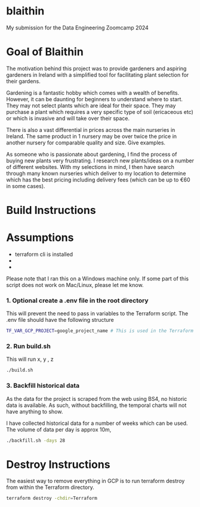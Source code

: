 # blaithin
My submission for the Data Engineering Zoomcamp 2024


# Goal of Blaithin
The motivation behind this project was to provide gardeners and aspiring gardeners in Ireland with a simplified tool for facilitating plant selection for their gardens. 

Gardening is a fantastic hobby which comes with a wealth of benefits. However, it can be daunting for beginners to understand where to start. They may not select plants which are ideal for their space. They may purchase a plant which requires a very specific type of soil (ericaceous etc) or which is invasive and will take over their space. 

There is also a vast differential in prices across the main nurseries in Ireland. The same product in 1 nursery may be over twice the price in another nursery for comparable quality and size. Give examples. 

As someone who is passionate about gardening, I find the process of buying new plants very frustrating. I research new plants/ideas on a number of different websites. With my selections in mind, I then have search through many known nurseries which deliver to my location to determine which has the best pricing including delivery fees (which can be up to €60 in some cases).

# Build Instructions

# Assumptions
* terraform cli is installed
* 
* 
Please note that I ran this on a Windows machine only. If some part of this script does not work on Mac/Linux, please let me know.

### 1. Optional create a .env file in the root directory
This will prevent the need to pass in variables to the Terraform script.
The .env file should have the following structure
```bash
TF_VAR_GCP_PROJECT=google_project_name # This is used in the Terraform scripts to create new assets in GCP
```

### 2. Run build.sh
This will run x, y , z
```bash
./build.sh
```

### 3. Backfill historical data
As the data for the project is scraped from the web using BS4, no historic data is available. As such, without backfilling, the temporal charts will not have anything to show. 

I have collected historical data for a number of weeks which can be used.
The volume of data per day is approx 10m, 
```bash
./backfill.sh -days 28
```









# Destroy Instructions
The easiest way to remove everything in GCP is to run terraform destroy from within the Terraform directory.
```bash
terraform destroy -chdir=Terraform
```